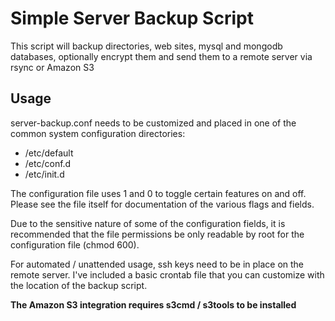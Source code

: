 # Simple Server Backup Script 

This script will backup directories, web sites, mysql and mongodb databases, optionally encrypt them and send them to a remote server via rsync or Amazon S3

## Usage

server-backup.conf needs to be customized and placed in one of the common system configuration directories:

  - /etc/default
  - /etc/conf.d
  - /etc/init.d 

The configuration file uses 1 and 0 to toggle certain features on and off. Please see the file itself for documentation of the various flags and fields.

Due to the sensitive nature of some of the configuration fields, it is recommended that the file permissions be only readable by root for the configuration file (chmod 600).

For automated / unattended usage, ssh keys need to be in place on the remote server. I've included a basic crontab file that you can customize with the location of the backup script.

**The Amazon S3 integration requires s3cmd / s3tools to be installed**

